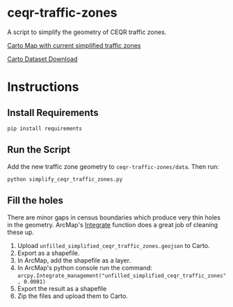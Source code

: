 # ceqr-traffic-zones
A script to simplify the geometry of CEQR traffic zones. 

[Carto Map with current simplified traffic zones](https://bendnorman.carto.com/builder/0893430e-f2e4-405d-a82e-97fbf202435f/embed)

[Carto Dataset Download](https://bendnorman.carto.com/tables/filled_simplified_ceqr_traffic_zones/public/map)

# Instructions

## Install Requirements
`pip install requirements`

## Run the Script
Add the new traffic zone geometry to  `ceqr-traffic-zones/data`. Then run:

`python simplify_ceqr_traffic_zones.py`

## Fill the holes
There are minor gaps in census boundaries which produce very thin holes in the geometry.  ArcMap's [Integrate](http://desktop.arcgis.com/en/arcmap/10.3/tools/data-management-toolbox/integrate.htm) function does a great job of cleaning these up.

1) Upload `unfilled_simplified_ceqr_traffic_zones.geojson` to Carto.
2) Export as a shapefile.
3) In ArcMap, add the shapefile as a layer.
4) In ArcMap's python console run the command: `arcpy.Integrate_management("unfilled_simplified_ceqr_traffic_zones", 0.0001)`
5) Export the result as a shapefile
6) Zip the files and upload them to Carto. 
